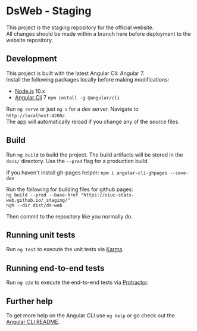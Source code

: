 # DsWeb - Staging

This project is the staging repository for the official website.  
All changes should be made within a branch here before deployment to the website repository.

## Development

This project is built with the latest Angular Cli: Angular 7.  
Install the following packages locally before making modifications:
- [Node.js](https://nodejs.org/en/) 10.x
- [Angular Cli](https://angular.io/guide/quickstart) 7 `npm install -g @angular/cli`

Run `ng serve` or just `ng s` for a dev server. Navigate to `http://localhost:4200/`.  
The app will automatically reload if you change any of the source files.  

## Build

Run `ng build` to build the project. The build artifacts will be stored in the `docs/` directory. Use the `--prod` flag for a production build.

If you haven't install gh-pages helper:
`npm i angular-cli-ghpages --save-dev`

Run the following for building files for github pages:  
`ng build --prod --base-href "https://uiuc-stats-web.github.io/_staging/"`  
`ngh --dir dist/ds-web`  

Then commit to the repository like you normally do.

## Running unit tests

Run `ng test` to execute the unit tests via [Karma](https://karma-runner.github.io).

## Running end-to-end tests

Run `ng e2e` to execute the end-to-end tests via [Protractor](http://www.protractortest.org/).

## Further help

To get more help on the Angular CLI use `ng help` or go check out the [Angular CLI README](https://github.com/angular/angular-cli/blob/master/README.md).
